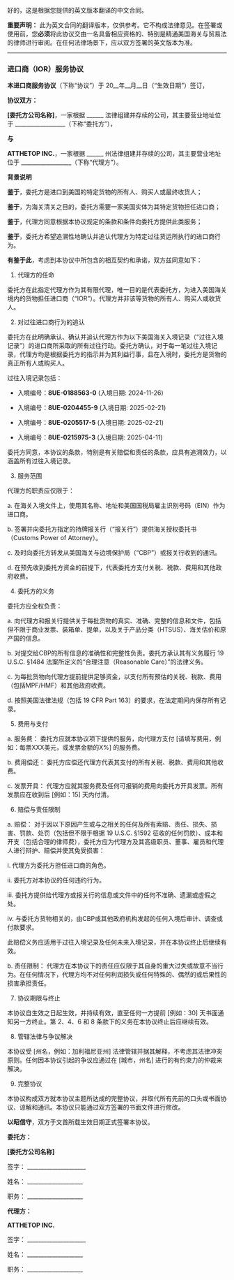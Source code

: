 好的，这是根据您提供的英文版本翻译的中文合同。

**重要声明：** 此为英文合同的翻译版本，仅供参考。它不构成法律意见。在签署或使用前，您**必须**将此协议交由一名具备相应资格的、特别是精通美国海关与贸易法的律师进行审阅。在任何法律场景下，应以双方签署的英文版本为准。

---

### **进口商（IOR）服务协议**

**本进口商服务协议**（下称“协议”）于 20__年__月__日（“生效日期”）签订，

**协议双方：**

**[委托方公司名称]**，一家根据 ______ 法律组建并存续的公司，其主要营业地址位于 __________________（下称“委托方”），

**与**

**ATTHETOP INC.**，一家根据 ______ 州法律组建并存续的公司，其主要营业地址位于 __________________（下称“代理方”）。

**背景说明**

**鉴于**，委托方是进口到美国的特定货物的所有人、购买人或最终收货人；

**鉴于**，为海关清关之目的，委托方需要一家美国实体为其特定货物担任进口商；

**鉴于**，代理方同意根据本协议规定的条款和条件向委托方提供此类服务；

**鉴于**，委托方希望追溯性地确认并追认代理方为特定过往货运所执行的进口商行为。

**有鉴于此**，考虑到本协议中所包含的相互契约和承诺，双方兹同意如下：

1. 代理方的任命

委托方在此指定代理方作为其有限代理，唯一目的是代表委托方，为进入美国海关境内的货物担任进口商（“IOR”）。代理方并非该等货物的所有人、购买人或收货人。

2. 对过往进口商行为的追认

委托方在此明确承认、确认并追认代理方作为以下美国海关入境记录（“过往入境记录”）的进口商所采取的所有过往行动。委托方确认，对于每一笔过往入境记录，代理方均是根据委托方的指示并为其利益行事，且在入境时，委托方是货物的真正所有人或购买人。

过往入境记录包括：

- 入境编号：**8UE-0188563-0** (入境日期: 2024-11-26)
    
- 入境编号：**8UE-0204455-9** (入境日期: 2025-02-21)
    
- 入境编号：**8UE-0205517-5** (入境日期: 2025-02-21)
    
- 入境编号：**8UE-0215975-3** (入境日期: 2025-04-11)
    

委托方同意，本协议的条款，特别是有关赔偿和责任的条款，应具有追溯效力，以涵盖所有过往入境记录。

3. 服务范围

代理方的职责应仅限于：

a. 在海关入境文件上，使用其名称、地址和美国国税局雇主识别号码（EIN）作为进口商。

b. 签署并向委托方指定的持牌报关行（“报关行”）提供海关授权委托书（Customs Power of Attorney）。

c. 及时向委托方转发从美国海关与边境保护局（“CBP”）或报关行收到的通讯。

d. 在预先收到委托方资金的前提下，代表委托方支付关税、税款、费用和其他政府收费。

4. 委托方的义务

委托方应全权负责：

a. 向代理方和报关行提供关于每批货物的真实、准确、完整的信息和文件，包括但不限于商业发票、装箱单、提单，以及关于产品分类（HTSUS）、海关估价和原产国的信息。

b. 对提交给CBP的所有信息的准确性和完整性负责。委托方承认其有义务履行 19 U.S.C. §1484 法案所定义的“合理注意（Reasonable Care）”的法律义务。

c. 为每批货物向代理方提前提供足够资金，以支付所有预估的关税、税款、费用（包括MPF/HMF）和其他政府收费。

d. 按照美国法律法规（包括 19 CFR Part 163）的要求，在法定期间内保存所有记录。

5. 费用与支付

a. 服务费： 委托方应就本协议项下提供的服务，向代理方支付 [请填写费用，例如：每票XXX美元，或发票金额的X%] 的服务费。

b. 费用偿还： 委托方应偿还代理方代表其支付的所有关税、税款、费用和其他收费。

c. 发票开具： 代理方应就其服务费及任何可报销的费用向委托方开具发票。所有发票应在收到后 [例如：15] 天内付清。

6. 赔偿与责任限制

a. 赔偿： 对于因以下原因产生或与之相关的任何及所有索赔、责任、损失、损害、罚款、处罚（包括但不限于根据 19 U.S.C. §1592 征收的任何罚款）、成本和开支（包括合理的律师费），委托方应为代理方及其高级职员、董事、雇员和代理人进行辩护、赔偿并使其免受损害：

i. 代理方为委托方担任进口商的角色。

ii. 委托方对本协议的任何违约行为。

iii. 委托方提供给代理方或报关行的信息或文件中的任何不准确、遗漏或虚假之处。

iv. 与委托方货物相关的，由CBP或其他政府机构发起的任何入境后审计、调查或付款要求。

此赔偿义务应适用于过往入境记录及任何未来入境记录，并在本协议终止后继续有效。

b. 责任限制： 代理方在本协议下的责任应仅限于其自身的重大过失或故意不当行为。在任何情况下，代理方均不对任何利润损失或任何特殊的、偶然的或后果性的损害承担责任。

7. 协议期限与终止

本协议自生效之日起生效，并持续有效，直至任何一方提前 [例如：30] 天书面通知另一方终止。第 2、4、6 和 8 条款下的义务在本协议终止后应继续有效。

8. 管辖法律与争议解决

本协议受 [州名，例如：加利福尼亚州] 法律管辖并据其解释，不考虑其法律冲突原则。任何因本协议引起的争议应通过在 [城市，州名] 进行的有约束力的仲裁来解决。

9. 完整协议

本协议构成双方就本协议主题所达成的完整协议，并取代所有先前的口头或书面协议、谅解和通讯。本协议只能通过双方签署的书面文件进行修改。

**以昭信守**，双方于文首所载生效日期正式签署本协议。

**委托方：**

**[委托方公司名称]**

签字： _____________________

姓名： ____________________

职务： ____________________

**代理方：**

**ATTHETOP INC.**

签字： _____________________

姓名： ____________________

职务： ____________________
